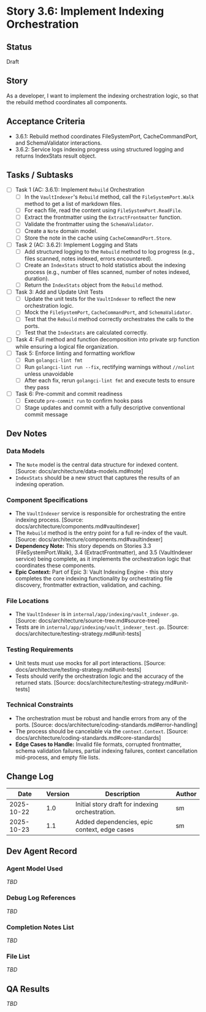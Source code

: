 # Story 3.6: Implement Indexing Orchestration

## Status

Draft

## Story

As a developer, I want to implement the indexing orchestration logic, so that the rebuild method coordinates all components.

## Acceptance Criteria

- 3.6.1: Rebuild method coordinates FileSystemPort, CacheCommandPort, and SchemaValidator interactions.
- 3.6.2: Service logs indexing progress using structured logging and returns IndexStats result object.

## Tasks / Subtasks

- [ ] Task 1 (AC: 3.6.1): Implement `Rebuild` Orchestration
  - [ ] In the `VaultIndexer`'s `Rebuild` method, call the `FileSystemPort.Walk` method to get a list of markdown files.
  - [ ] For each file, read the content using `FileSystemPort.ReadFile`.
  - [ ] Extract the frontmatter using the `ExtractFrontmatter` function.
  - [ ] Validate the frontmatter using the `SchemaValidator`.
  - [ ] Create a `Note` domain model.
  - [ ] Store the note in the cache using `CacheCommandPort.Store`.
- [ ] Task 2 (AC: 3.6.2): Implement Logging and Stats
  - [ ] Add structured logging to the `Rebuild` method to log progress (e.g., files scanned, notes indexed, errors encountered).
  - [ ] Create an `IndexStats` struct to hold statistics about the indexing process (e.g., number of files scanned, number of notes indexed, duration).
  - [ ] Return the `IndexStats` object from the `Rebuild` method.
- [ ] Task 3: Add and Update Unit Tests
  - [ ] Update the unit tests for the `VaultIndexer` to reflect the new orchestration logic.
  - [ ] Mock the `FileSystemPort`, `CacheCommandPort`, and `SchemaValidator`.
  - [ ] Test that the `Rebuild` method correctly orchestrates the calls to the ports.
  - [ ] Test that the `IndexStats` are calculated correctly.
- [ ] Task 4: Full method and function decomposition into private srp function while ensuring a logical file organization.
- [ ] Task 5: Enforce linting and formatting workflow
  - [ ] Run `golangci-lint fmt`
  - [ ] Run `golangci-lint run --fix`, rectifying warnings without `//nolint` unless unavoidable
  - [ ] After each fix, rerun `golangci-lint fmt` and execute tests to ensure they pass
- [ ] Task 6: Pre-commit and commit readiness
  - [ ] Execute `pre-commit run` to confirm hooks pass
  - [ ] Stage updates and commit with a fully descriptive conventional commit message

## Dev Notes

### Data Models
- The `Note` model is the central data structure for indexed content. [Source: docs/architecture/data-models.md#note]
- `IndexStats` should be a new struct that captures the results of an indexing operation.

### Component Specifications
- The `VaultIndexer` service is responsible for orchestrating the entire indexing process. [Source: docs/architecture/components.md#vaultindexer]
- The `Rebuild` method is the entry point for a full re-index of the vault. [Source: docs/architecture/components.md#vaultindexer]
- **Dependency Note:** This story depends on Stories 3.3 (FileSystemPort.Walk), 3.4 (ExtractFrontmatter), and 3.5 (VaultIndexer service) being complete, as it implements the orchestration logic that coordinates these components.
- **Epic Context:** Part of Epic 3: Vault Indexing Engine - this story completes the core indexing functionality by orchestrating file discovery, frontmatter extraction, validation, and caching.

### File Locations
- The `VaultIndexer` is in `internal/app/indexing/vault_indexer.go`. [Source: docs/architecture/source-tree.md#source-tree]
- Tests are in `internal/app/indexing/vault_indexer_test.go`. [Source: docs/architecture/testing-strategy.md#unit-tests]

### Testing Requirements
- Unit tests must use mocks for all port interactions. [Source: docs/architecture/testing-strategy.md#unit-tests]
- Tests should verify the orchestration logic and the accuracy of the returned stats. [Source: docs/architecture/testing-strategy.md#unit-tests]

### Technical Constraints
- The orchestration must be robust and handle errors from any of the ports. [Source: docs/architecture/coding-standards.md#error-handling]
- The process should be cancelable via the `context.Context`. [Source: docs/architecture/coding-standards.md#core-standards]
- **Edge Cases to Handle:** Invalid file formats, corrupted frontmatter, schema validation failures, partial indexing failures, context cancellation mid-process, and empty file lists.

## Change Log

| Date       | Version | Description                                     | Author |
| ---------- | ------- | ----------------------------------------------- | ------ |
| 2025-10-22 | 1.0     | Initial story draft for indexing orchestration. | sm     |
| 2025-10-23 | 1.1     | Added dependencies, epic context, edge cases    | sm     |

## Dev Agent Record

### Agent Model Used

_TBD_

### Debug Log References

_TBD_

### Completion Notes List

_TBD_

### File List

_TBD_

## QA Results

_TBD_
